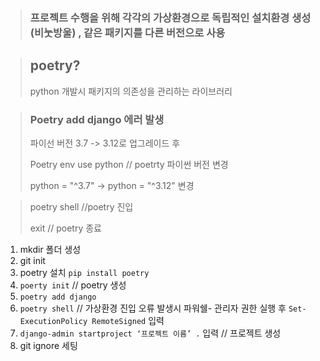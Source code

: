 > ### 프로젝트 수행을 위해 각각의 가상환경으로 독립적인 설치환경 생성 (비눗방울) , 같은 패키지를 다른 버전으로 사용

> ## poetry?
> python 개발시 패키지의 의존성을 관리하는 라이브러리

> ### Poetry add django 에러 발생
> 
>  파이선 버전 3.7 -> 3.12로 업그레이드 후
> 
> Poetry env use python // poetrty 파이썬 버전 변경
> 
> python = "^3.7" -> python = "^3.12" 변경

> poetry shell //poetry 진입
>
> exit // poetry 종료


1.	mkdir 폴더 생성
2.	git init
3.	poetry 설치 
    `pip install poetry`
4.	`poerty init` // poetry 생성
5.	`poetry add django`
6.	`poetry shell` // 가상환경 진입
오류 발생시
파워쉘- 관리자 권한 실행 후 `Set-ExecutionPolicy RemoteSigned` 입력
7.	`django-admin startproject ‘프로젝트 이름’ .` 입력  // 프로젝트 생성
8.	git ignore 세팅
